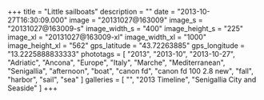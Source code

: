 +++
title = "Little sailboats"
description = ""
date = "2013-10-27T16:30:09.000"
image = "20131027@163009"
image_s = "20131027@163009-s"
image_width_s = "400"
image_height_s = "225"
image_xl = "20131027@163009-xl"
image_width_xl = "1000"
image_height_xl = "562"
gps_latitude = "43.72263885"
gps_longitude = "13.2225888833333"
phototags = [ "2013", "2013-10", "2013-10-27", "Adriatic", "Ancona", "Europe", "Italy", "Marche", "Mediterranean", "Senigallia", "afternoon", "boat", "canon fd", "canon fd 100 2.8 new", "fall", "harbor", "sail", "sea" ]
galleries = [ "", "2013 Timeline", "Senigallia City and Seaside" ]
+++
